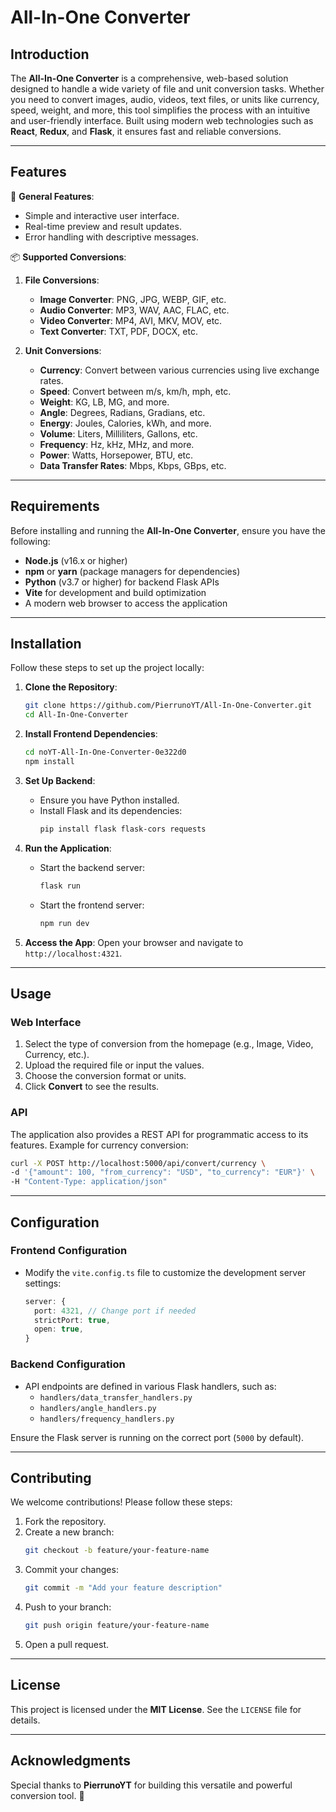 # All-In-One Converter

## Introduction

The **All-In-One Converter** is a comprehensive, web-based solution designed to handle a wide variety of file and unit conversion tasks. Whether you need to convert images, audio, videos, text files, or units like currency, speed, weight, and more, this tool simplifies the process with an intuitive and user-friendly interface. Built using modern web technologies such as **React**, **Redux**, and **Flask**, it ensures fast and reliable conversions.

---

## Features

🌟 **General Features**:
- Simple and interactive user interface.
- Real-time preview and result updates.
- Error handling with descriptive messages.

📦 **Supported Conversions**:
1. **File Conversions**:
   - **Image Converter**: PNG, JPG, WEBP, GIF, etc.
   - **Audio Converter**: MP3, WAV, AAC, FLAC, etc.
   - **Video Converter**: MP4, AVI, MKV, MOV, etc.
   - **Text Converter**: TXT, PDF, DOCX, etc.

2. **Unit Conversions**:
   - **Currency**: Convert between various currencies using live exchange rates.
   - **Speed**: Convert between m/s, km/h, mph, etc.
   - **Weight**: KG, LB, MG, and more.
   - **Angle**: Degrees, Radians, Gradians, etc.
   - **Energy**: Joules, Calories, kWh, and more.
   - **Volume**: Liters, Milliliters, Gallons, etc.
   - **Frequency**: Hz, kHz, MHz, and more.
   - **Power**: Watts, Horsepower, BTU, etc.
   - **Data Transfer Rates**: Mbps, Kbps, GBps, etc.

---

## Requirements

Before installing and running the **All-In-One Converter**, ensure you have the following:

- **Node.js** (v16.x or higher)
- **npm** or **yarn** (package managers for dependencies)
- **Python** (v3.7 or higher) for backend Flask APIs
- **Vite** for development and build optimization
- A modern web browser to access the application

---

## Installation

Follow these steps to set up the project locally:

1. **Clone the Repository**:
   ```bash
   git clone https://github.com/PierrunoYT/All-In-One-Converter.git
   cd All-In-One-Converter
   ```

2. **Install Frontend Dependencies**:
   ```bash
   cd noYT-All-In-One-Converter-0e322d0
   npm install
   ```

3. **Set Up Backend**:
   - Ensure you have Python installed.
   - Install Flask and its dependencies:
     ```bash
     pip install flask flask-cors requests
     ```

4. **Run the Application**:
   - Start the backend server:
     ```bash
     flask run
     ```
   - Start the frontend server:
     ```bash
     npm run dev
     ```

5. **Access the App**:
   Open your browser and navigate to `http://localhost:4321`.

---

## Usage

### Web Interface
1. Select the type of conversion from the homepage (e.g., Image, Video, Currency, etc.).
2. Upload the required file or input the values.
3. Choose the conversion format or units.
4. Click **Convert** to see the results.

### API
The application also provides a REST API for programmatic access to its features. Example for currency conversion:
```bash
curl -X POST http://localhost:5000/api/convert/currency \
-d '{"amount": 100, "from_currency": "USD", "to_currency": "EUR"}' \
-H "Content-Type: application/json"
```

---

## Configuration

### Frontend Configuration
- Modify the `vite.config.ts` file to customize the development server settings:
  ```typescript
  server: {
    port: 4321, // Change port if needed
    strictPort: true,
    open: true,
  }
  ```

### Backend Configuration
- API endpoints are defined in various Flask handlers, such as:
  - `handlers/data_transfer_handlers.py`
  - `handlers/angle_handlers.py`
  - `handlers/frequency_handlers.py`

Ensure the Flask server is running on the correct port (`5000` by default).

---

## Contributing

We welcome contributions! Please follow these steps:

1. Fork the repository.
2. Create a new branch:
   ```bash
   git checkout -b feature/your-feature-name
   ```
3. Commit your changes:
   ```bash
   git commit -m "Add your feature description"
   ```
4. Push to your branch:
   ```bash
   git push origin feature/your-feature-name
   ```
5. Open a pull request.

---

## License

This project is licensed under the **MIT License**. See the `LICENSE` file for details.

---

## Acknowledgments

Special thanks to **PierrunoYT** for building this versatile and powerful conversion tool. 🚀